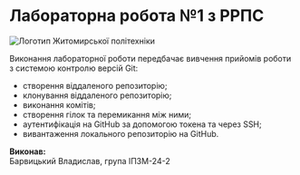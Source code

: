 # Лабораторна робота №1 з РРПС

![Логотип Житомирської політехніки](https://media.ztu.edu.ua/wp-content/uploads/2020/02/Group-6-1-1536x465.png)

Виконання лабораторної роботи передбачає вивчення прийомів роботи з системою контролю версій Git:
- створення віддаленого репозиторію;
- клонування віддаленого репозиторію;
- виконання комітів;
- створення гілок та перемикання між ними;
- аутентифікація на GitHub за допомогою токена та через SSH;
- вивантаження локального репозиторію на GitHub.

**Виконав:**  
Барвицький Владислав, група ІПЗМ-24-2
